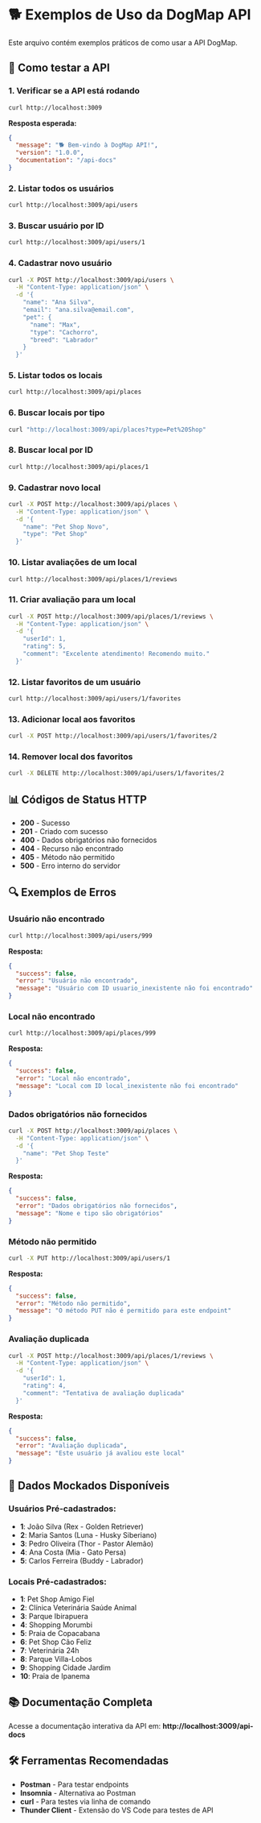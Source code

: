 # 🐕 Exemplos de Uso da DogMap API

Este arquivo contém exemplos práticos de como usar a API DogMap.

## 🚀 Como testar a API

### 1. Verificar se a API está rodando
```bash
curl http://localhost:3009
```

**Resposta esperada:**
```json
{
  "message": "🐕 Bem-vindo à DogMap API!",
  "version": "1.0.0",
  "documentation": "/api-docs"
}
```

### 2. Listar todos os usuários
```bash
curl http://localhost:3009/api/users
```

### 3. Buscar usuário por ID
```bash
curl http://localhost:3009/api/users/1
```

### 4. Cadastrar novo usuário
```bash
curl -X POST http://localhost:3009/api/users \
  -H "Content-Type: application/json" \
  -d '{
    "name": "Ana Silva",
    "email": "ana.silva@email.com",
    "pet": {
      "name": "Max",
      "type": "Cachorro",
      "breed": "Labrador"
    }
  }'
```

### 5. Listar todos os locais
```bash
curl http://localhost:3009/api/places
```

### 6. Buscar locais por tipo
```bash
curl "http://localhost:3009/api/places?type=Pet%20Shop"
```



### 8. Buscar local por ID
```bash
curl http://localhost:3009/api/places/1
```

### 9. Cadastrar novo local
```bash
curl -X POST http://localhost:3009/api/places \
  -H "Content-Type: application/json" \
  -d '{
    "name": "Pet Shop Novo",
    "type": "Pet Shop"
  }'
```

### 10. Listar avaliações de um local
```bash
curl http://localhost:3009/api/places/1/reviews
```

### 11. Criar avaliação para um local
```bash
curl -X POST http://localhost:3009/api/places/1/reviews \
  -H "Content-Type: application/json" \
  -d '{
    "userId": 1,
    "rating": 5,
    "comment": "Excelente atendimento! Recomendo muito."
  }'
```

### 12. Listar favoritos de um usuário
```bash
curl http://localhost:3009/api/users/1/favorites
```

### 13. Adicionar local aos favoritos
```bash
curl -X POST http://localhost:3009/api/users/1/favorites/2
```

### 14. Remover local dos favoritos
```bash
curl -X DELETE http://localhost:3009/api/users/1/favorites/2
```

## 📊 Códigos de Status HTTP

- **200** - Sucesso
- **201** - Criado com sucesso
- **400** - Dados obrigatórios não fornecidos
- **404** - Recurso não encontrado
- **405** - Método não permitido
- **500** - Erro interno do servidor

## 🔍 Exemplos de Erros

### Usuário não encontrado
```bash
curl http://localhost:3009/api/users/999
```

**Resposta:**
```json
{
  "success": false,
  "error": "Usuário não encontrado",
  "message": "Usuário com ID usuario_inexistente não foi encontrado"
}
```

### Local não encontrado
```bash
curl http://localhost:3009/api/places/999
```

**Resposta:**
```json
{
  "success": false,
  "error": "Local não encontrado",
  "message": "Local com ID local_inexistente não foi encontrado"
}
```

### Dados obrigatórios não fornecidos
```bash
curl -X POST http://localhost:3009/api/places \
  -H "Content-Type: application/json" \
  -d '{
    "name": "Pet Shop Teste"
  }'
```

**Resposta:**
```json
{
  "success": false,
  "error": "Dados obrigatórios não fornecidos",
  "message": "Nome e tipo são obrigatórios"
}
```

### Método não permitido
```bash
curl -X PUT http://localhost:3009/api/users/1
```

**Resposta:**
```json
{
  "success": false,
  "error": "Método não permitido",
  "message": "O método PUT não é permitido para este endpoint"
}
```

### Avaliação duplicada
```bash
curl -X POST http://localhost:3009/api/places/1/reviews \
  -H "Content-Type: application/json" \
  -d '{
    "userId": 1,
    "rating": 4,
    "comment": "Tentativa de avaliação duplicada"
  }'
```

**Resposta:**
```json
{
  "success": false,
  "error": "Avaliação duplicada",
  "message": "Este usuário já avaliou este local"
}
```

## 🧪 Dados Mockados Disponíveis

### Usuários Pré-cadastrados:
- **1**: João Silva (Rex - Golden Retriever)
- **2**: Maria Santos (Luna - Husky Siberiano)
- **3**: Pedro Oliveira (Thor - Pastor Alemão)
- **4**: Ana Costa (Mia - Gato Persa)
- **5**: Carlos Ferreira (Buddy - Labrador)

### Locais Pré-cadastrados:
- **1**: Pet Shop Amigo Fiel
- **2**: Clínica Veterinária Saúde Animal
- **3**: Parque Ibirapuera
- **4**: Shopping Morumbi
- **5**: Praia de Copacabana
- **6**: Pet Shop Cão Feliz
- **7**: Veterinária 24h
- **8**: Parque Villa-Lobos
- **9**: Shopping Cidade Jardim
- **10**: Praia de Ipanema

## 📚 Documentação Completa

Acesse a documentação interativa da API em:
**http://localhost:3009/api-docs**

## 🛠️ Ferramentas Recomendadas

- **Postman** - Para testar endpoints
- **Insomnia** - Alternativa ao Postman
- **curl** - Para testes via linha de comando
- **Thunder Client** - Extensão do VS Code para testes de API
